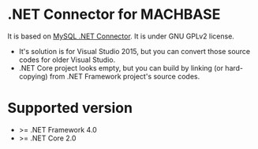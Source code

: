 # .NET Connector for MACHBASE
It is based on [MySQL .NET Connector](https://github.com/mysql/mysql-connector-net). It is under GNU GPLv2 license.

* It's solution is for Visual Studio 2015, but you can convert those source codes for older Visual Studio.
* .NET Core project looks empty, but you can build by linking (or hard-copying) from .NET Framework project's source codes.

# Supported version
* \>= .NET Framework 4.0
* \>= .NET Core 2.0
